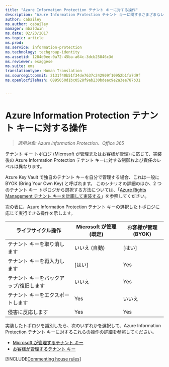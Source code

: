 ```yaml
---
title: "Azure Information Protection テナント キーに対する操作"
description: "Azure Information Protection テナント キーに関するさまざまなレベルの制御および責任について確認してください。"
author: cabailey
ms.author: cabailey
manager: mbaldwin
ms.date: 02/23/2017
ms.topic: article
ms.prod: 
ms.service: information-protection
ms.technology: techgroup-identity
ms.assetid: 1284d0ee-0a72-45ba-a64c-3dcb25846c3d
ms.reviewer: esaggese
ms.suite: ems
translationtype: Human Translation
ms.sourcegitcommit: 2131f40b51f34de7637c242909f10952b1fa7d9f
ms.openlocfilehash: 0895050d1bc0528f9ab230bdeac9e2a3ee787b31


---
```


# <a name="operations-for-your-azure-information-protection-tenant-key"></a>Azure Information Protection テナント キーに対する操作

>*適用対象: Azure Information Protection、Office 365*

テナント キー トポロジ (Microsoft が管理またはお客様が管理) に応じて、実装後の Azure Information Protection テナント キーに対する制御および責任のレベルは異なります。

Azure Key Vault で独自のテナント キーを自分で管理する場合、これは一般に BYOK (Bring Your Own Key) と呼ばれます。 このシナリオの詳細のほか、2 つのテナント キー トポロジから選択する方法については、「[Azure Rights Management テナント キーを計画して実装する](../plan-design/plan-implement-tenant-key.md)」を参照してください。

次の表に、Azure Information Protection テナント キーの選択したトポロジに応じて実行できる操作を示します。

|ライフサイクル操作|Microsoft が管理 (既定)|お客様が管理 (BYOK)|
|-----------------------|-------------------------------|---------------------------|
|テナント キーを取り消します|いいえ (自動)|[はい]|
|テナント キーを再入力します|[はい]|Yes|
|テナント キーをバックアップ/復旧します|いいえ|Yes|
|テナント キーをエクスポートします|Yes|いいえ|
|侵害に反応します|Yes|Yes|

実装したトポロジを識別したら、次のいずれかを選択して、Azure Information Protection テナント キーに対するこれらの操作の詳細を参照してください。


- [Microsoft が管理するテナント キー](operations-microsoft-managed-tenant-key.md)
- [お客様が管理するテナント キー](operations-customer-managed-tenant-key.md)

[!INCLUDE[Commenting house rules](../includes/houserules.md)]



<!--HONumber=Feb17_HO4-->


